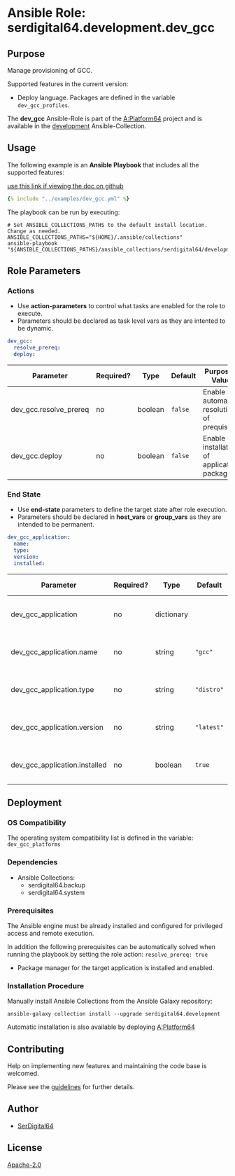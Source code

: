# Ansible Role: serdigital64.development.dev_gcc

## Purpose

Manage provisioning of GCC.

Supported features in the current version:

- Deploy language. Packages are defined in the variable `dev_gcc_profiles`.

The **dev_gcc** Ansible-Role is part of the [A:Platform64](https://github.com/aplatform64/aplatform64) project and is available in the [development](https://aplatform64.readthedocs.io/en/latest/collections/development) Ansible-Collection.

## Usage

The following example is an **Ansible Playbook** that includes all the supported features:

[use this link if viewing the doc on github](https://github.com/aplatform64/development/blob/main/playbooks/dev_gcc.yml)

```yaml
{% include "../examples/dev_gcc.yml" %}
```

The playbook can be run by executing:

```shell
# Set ANSIBLE_COLLECTIONS_PATHS to the default install location. Change as needed.
ANSIBLE_COLLECTIONS_PATHS="${HOME}/.ansible/collections"
ansible-playbook "${ANSIBLE_COLLECTIONS_PATHS}/ansible_collections/serdigital64/development/playbooks/dev_gcc.yml"
```

## Role Parameters

### Actions

- Use **action-parameters** to control what tasks are enabled for the role to execute.
- Parameters should be declared as task level vars as they are intented to be dynamic.

```yaml
dev_gcc:
  resolve_prereq:
  deploy:
```

| Parameter              | Required? | Type    | Default | Purpose / Value                            |
| ---------------------- | --------- | ------- | ------- | ------------------------------------------ |
| dev_gcc.resolve_prereq | no        | boolean | `false` | Enable automatic resolution of prequisites |
| dev_gcc.deploy         | no        | boolean | `false` | Enable installation of application package |

### End State

- Use **end-state** parameters to define the target state after role execution.
- Parameters should be declared in **host_vars** or **group_vars** as they are intended to be permanent.

```yaml
dev_gcc_application:
  name:
  type:
  version:
  installed:
```

| Parameter                     | Required? | Type       | Default    | Purpose / Value                    |
| ----------------------------- | --------- | ---------- | ---------- | ---------------------------------- |
| dev_gcc_application           | no        | dictionary |            | Set application package end state  |
| dev_gcc_application.name      | no        | string     | `"gcc"`    | Select application package name    |
| dev_gcc_application.type      | no        | string     | `"distro"` | Select application package type    |
| dev_gcc_application.version   | no        | string     | `"latest"` | Select application package version |
| dev_gcc_application.installed | no        | boolean    | `true`     | Set application package end state  |

## Deployment

### OS Compatibility

The operating system compatibility list is defined in the variable: `dev_gcc_platforms`

### Dependencies

- Ansible Collections:
  - serdigital64.backup
  - serdigital64.system

### Prerequisites

The Ansible engine must be already installed and configured for privileged access and remote execution.

In addition the following prerequisites can be automatically solved when running the playbook by setting the role action: `resolve_prereq: true`

- Package manager for the target application is installed and enabled.

### Installation Procedure

Manually install Ansible Collections from the Ansible Galaxy repository:

```shell
ansible-galaxy collection install --upgrade serdigital64.development
```

Automatic installation is also available by deploying [A:Platform64](https://aplatform64.readthedocs.io/en/latest/#deployment)

## Contributing

Help on implementing new features and maintaining the code base is welcomed.

Please see the [guidelines](https://aplatform64.readthedocs.io/en/latest/CONTRIBUTING.md) for further details.

## Author

- [SerDigital64](https://serdigital64.github.io/)

## License

[Apache-2.0](https://www.apache.org/licenses/LICENSE-2.0.txt)
